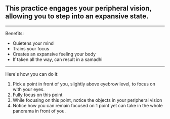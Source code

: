 ## This practice engages your peripheral vision, allowing you to step into an expansive state.
---
Benefits:
- Quietens your mind
- Trains your focus
- Creates an expansive feeling your body
- If taken all the way, can result in a samadhi
---
Here's how you can do it:
1. Pick a point in front of you, slightly above eyebrow level, to focus on with your eyes.
2. Fully focus on this point
3. While focusing on this point, notice the objects in your peripheral vision
4. Notice how you can remain focused on 1 point yet can take in the whole panorama in front of you.


